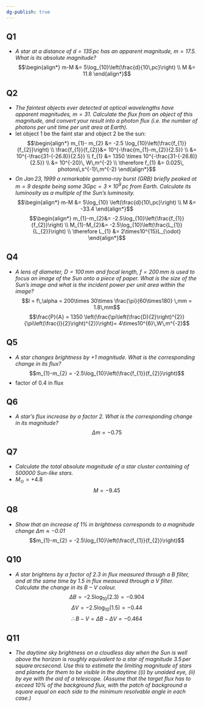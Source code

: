 ```yaml
---
dg-publish: true
---
```


## Q1
- *A star at a distance of $d = 135\,pc$ has an apparent magnitude, $m = 17.5$. What is its absolute magnitude?*
$$\begin{align*}
	m-M &= 5\log_{10}\left(\frac{d}{10\,pc}\right) \\
	M &= 11.8
\end{align*}$$
## Q2
- *The faintest objects ever detected at optical wavelengths have apparent magnitudes, $m = 31$. Calculate the flux from an object of this magnitude, and convert your result into a photon flux (i.e. the number of photons per unit time per unit area at Earth).*
- let object 1 be the faint star and object 2 be the sun: 
$$\begin{align*}
	m_{1}- m_{2} &= -2.5 \log_{10}\left(\frac{f_{1}}{f_{2}}\right) \\
	\frac{f_{1}}{f_{2}}&= 10^{-\frac{m_{1}-m_{2}}{2.5}} \\
	&= 10^{-\frac{31-(-26.8)}{2.5}} \\
	f_{1} &= 1350 \times 10^{-\frac{31-(-26.8)}{2.5}} \\
	&= 10^{-20}\, W\,m^{-2} \\ 
	\therefore f_{1} &= 0.025\, photons\,s^{-1}\,m^{-2}
\end{align*}$$
- *On $Jan\, 23, 1999$ a remarkable gamma-ray burst (GRB) briefly peaked at $m = 9$ despite being some $3 Gpc = 3 × 10^{9}\, pc$ from Earth. Calculate its luminosity as a multiple of the Sun’s luminosity.*
$$\begin{align*}
	m-M &= 5\log_{10} \left(\frac{d}{10\,pc}\right) \\
	M &= -33.4
\end{align*}$$
$$\begin{align*}
	m_{1}-m_{2}&= -2.5\log_{10}\left(\frac{f_{1}}{f_{2}}\right) \\
	M_{1}-M_{2}&= -2.5\log_{10}\left(\frac{L_{1}}{L_{2}}\right) \\
	\therefore L_{1} &= 2\times10^{15}L_{\odot}	
\end{align*}$$
## Q4
- *A lens of diameter, $D = 100\,mm$ and focal length, $f = 200\,mm$ is used to focus an image of the Sun onto a piece of paper. What is the size of the Sun’s image and what is the incident power per unit area within the image?*
$$l = f\,\alpha = 200\times 30\times \frac{\pi}{60\times180} \,mm = 1.8\,mm$$
$$\frac{P}{A} = 1350 \left(\frac{\pi\left(\frac{D}{2}\right)^{2}}{\pi\left(\frac{l}{2}\right)^{2}}\right)= 4\times10^{6}\,W\,m^{-2}$$
## Q5
- *A star changes brightness by $+1$ magnitude. What is the corresponding change in its flux?*
$$m_{1}-m_{2} = -2.5\log_{10}\left(\frac{f_{1}}{f_{2}}\right)$$
- factor of $0.4$ in flux
## Q6
- *A star’s flux increase by a factor $2$. What is the corresponding change in its magnitude?*
$$\Delta m = -0.75$$
## Q7
- *Calculate the total absolute magnitude of a star cluster containing of $500 000$ Sun-like stars.*
- $M_{\odot}= +4.8$
$$M=-9.45$$
## Q8
- *Show that an increase of ${} 1\%$ in brightness corresponds to a magnitude change $∆m \approx −0.01$*
$$m_{1}-m_{2} = -2.5\log_{10}\left(\frac{f_{1}}{f_{2}}\right)$$
## Q10
- *A star brightens by a factor of *2.3* in flux measured through a B filter, and at the same time by *1.5* in flux measured through a *V* filter. Calculate the change in its $B − V$ colour.*
$$\Delta B = -2.5\log_{10}(2.3) = -0.904$$
$$\Delta V = -2.5\log_{10}(1.5) = -0.44$$
$$\therefore B-V = \Delta B - \Delta V = -0.464$$
## Q11
- *The daytime sky brightness on a cloudless day when the Sun is well above the horizon is roughly equivalent to a star of magnitude $3.5\,per\,square\,arcsecond$. Use this to estimate the limiting magnitude of stars and planets for them to be visible in the daytime ($(i)$ by unaided eye, $(ii)$ by eye with the aid of a telescope. (Assume that the target flux has to exceed $10\%$ of the background flux, with the patch of background a square equal on each side to the minimum resolvable angle in each case.)*
